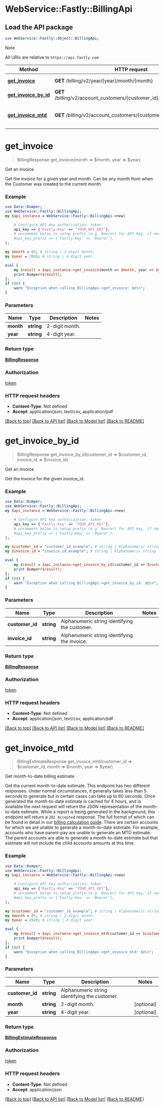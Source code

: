 # WebService::Fastly::BillingApi

## Load the API package
```perl
use WebService::Fastly::Object::BillingApi;
```

> [!NOTE]
> All URIs are relative to `https://api.fastly.com`

Method | HTTP request | Description
------ | ------------ | -----------
[**get_invoice**](BillingApi.md#get_invoice) | **GET** /billing/v2/year/{year}/month/{month} | Get an invoice
[**get_invoice_by_id**](BillingApi.md#get_invoice_by_id) | **GET** /billing/v2/account_customers/{customer_id}/invoices/{invoice_id} | Get an invoice
[**get_invoice_mtd**](BillingApi.md#get_invoice_mtd) | **GET** /billing/v2/account_customers/{customer_id}/mtd_invoice | Get month-to-date billing estimate


# **get_invoice**
> BillingResponse get_invoice(month => $month, year => $year)

Get an invoice

Get the invoice for a given year and month. Can be any month from when the Customer was created to the current month.

### Example
```perl
use Data::Dumper;
use WebService::Fastly::BillingApi;
my $api_instance = WebService::Fastly::BillingApi->new(

    # Configure API key authorization: token
    api_key => {'Fastly-Key' => 'YOUR_API_KEY'},
    # uncomment below to setup prefix (e.g. Bearer) for API key, if needed
    #api_key_prefix => {'Fastly-Key' => 'Bearer'},
);

my $month = 05; # string | 2-digit month.
my $year = 2020; # string | 4-digit year.

eval {
    my $result = $api_instance->get_invoice(month => $month, year => $year);
    print Dumper($result);
};
if ($@) {
    warn "Exception when calling BillingApi->get_invoice: $@\n";
}
```

### Parameters

Name | Type | Description  | Notes
------------- | ------------- | ------------- | -------------
 **month** | **string**| 2-digit month. | 
 **year** | **string**| 4-digit year. | 

### Return type

[**BillingResponse**](BillingResponse.md)

### Authorization

[token](../README.md#token)

### HTTP request headers

 - **Content-Type**: Not defined
 - **Accept**: application/json, text/csv, application/pdf

[[Back to top]](#) [[Back to API list]](../README.md#documentation-for-api-endpoints) [[Back to Model list]](../README.md#documentation-for-models) [[Back to README]](../README.md)

# **get_invoice_by_id**
> BillingResponse get_invoice_by_id(customer_id => $customer_id, invoice_id => $invoice_id)

Get an invoice

Get the invoice for the given invoice_id.

### Example
```perl
use Data::Dumper;
use WebService::Fastly::BillingApi;
my $api_instance = WebService::Fastly::BillingApi->new(

    # Configure API key authorization: token
    api_key => {'Fastly-Key' => 'YOUR_API_KEY'},
    # uncomment below to setup prefix (e.g. Bearer) for API key, if needed
    #api_key_prefix => {'Fastly-Key' => 'Bearer'},
);

my $customer_id = "customer_id_example"; # string | Alphanumeric string identifying the customer.
my $invoice_id = "invoice_id_example"; # string | Alphanumeric string identifying the invoice.

eval {
    my $result = $api_instance->get_invoice_by_id(customer_id => $customer_id, invoice_id => $invoice_id);
    print Dumper($result);
};
if ($@) {
    warn "Exception when calling BillingApi->get_invoice_by_id: $@\n";
}
```

### Parameters

Name | Type | Description  | Notes
------------- | ------------- | ------------- | -------------
 **customer_id** | **string**| Alphanumeric string identifying the customer. | 
 **invoice_id** | **string**| Alphanumeric string identifying the invoice. | 

### Return type

[**BillingResponse**](BillingResponse.md)

### Authorization

[token](../README.md#token)

### HTTP request headers

 - **Content-Type**: Not defined
 - **Accept**: application/json, text/csv, application/pdf

[[Back to top]](#) [[Back to API list]](../README.md#documentation-for-api-endpoints) [[Back to Model list]](../README.md#documentation-for-models) [[Back to README]](../README.md)

# **get_invoice_mtd**
> BillingEstimateResponse get_invoice_mtd(customer_id => $customer_id, month => $month, year => $year)

Get month-to-date billing estimate

Get the current month-to-date estimate. This endpoint has two different responses. Under normal circumstances, it generally takes less than 5 seconds to generate but in certain cases can take up to 60 seconds. Once generated the month-to-date estimate is cached for 4 hours, and is available the next request will return the JSON representation of the month-to-date estimate. While a report is being generated in the background, this endpoint will return a `202 Accepted` response. The full format of which can be found in detail in our [billing calculation guide](https://docs.fastly.com/en/guides/how-we-calculate-your-bill). There are certain accounts for which we are unable to generate a month-to-date estimate. For example, accounts who have parent-pay are unable to generate an MTD estimate. The parent accounts are able to generate a month-to-date estimate but that estimate will not include the child accounts amounts at this time.

### Example
```perl
use Data::Dumper;
use WebService::Fastly::BillingApi;
my $api_instance = WebService::Fastly::BillingApi->new(

    # Configure API key authorization: token
    api_key => {'Fastly-Key' => 'YOUR_API_KEY'},
    # uncomment below to setup prefix (e.g. Bearer) for API key, if needed
    #api_key_prefix => {'Fastly-Key' => 'Bearer'},
);

my $customer_id = "customer_id_example"; # string | Alphanumeric string identifying the customer.
my $month = 05; # string | 2-digit month.
my $year = 2020; # string | 4-digit year.

eval {
    my $result = $api_instance->get_invoice_mtd(customer_id => $customer_id, month => $month, year => $year);
    print Dumper($result);
};
if ($@) {
    warn "Exception when calling BillingApi->get_invoice_mtd: $@\n";
}
```

### Parameters

Name | Type | Description  | Notes
------------- | ------------- | ------------- | -------------
 **customer_id** | **string**| Alphanumeric string identifying the customer. | 
 **month** | **string**| 2-digit month. | [optional] 
 **year** | **string**| 4-digit year. | [optional] 

### Return type

[**BillingEstimateResponse**](BillingEstimateResponse.md)

### Authorization

[token](../README.md#token)

### HTTP request headers

 - **Content-Type**: Not defined
 - **Accept**: application/json

[[Back to top]](#) [[Back to API list]](../README.md#documentation-for-api-endpoints) [[Back to Model list]](../README.md#documentation-for-models) [[Back to README]](../README.md)

